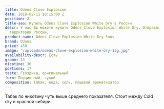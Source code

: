 ```yaml
---
title: Odens Clove Explosion
date: 2018-02-11 10:15:00 Z
position: 2
title-seo: Купить Odens Clove Explosion White Dry в России
descr: У нас Вы можете купить Odens Clove Explosion White Dry. Отправляем по всей
  территории России.
product-name: Odens Clove Explosion White Dry Snus
brand: Odens
price: 450
image: "/uploads/odens-clove-explosion-white-dry-13g.jpg"
availability-descr: Есть
gramm: 13
nicotine: 36
portions: 17
taste: Гвоздика, оригинальный
form: Порционный, сухой
composition: Табак, вода, соль, пищевой ароматизатор
---
```


Табак по никотину чуть выше среднего показателя. Стоит между Cold dry и красной сибири.